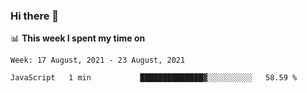 ### Hi there 👋

📊 __This week I spent my time on__
<!--START_SECTION:waka-->
```text
Week: 17 August, 2021 - 23 August, 2021

JavaScript   1 min           ██████████████▓░░░░░░░░░░   58.59 % 
```
<!--END_SECTION:waka-->
<!--
**SREEHARI-M-S/SREEHARI-M-S** is a ✨ _special_ ✨ repository because its `README.md` (this file) appears on your GitHub profile.

Here are some ideas to get you started:

- 🔭 I’m currently working on ...
- 🌱 I’m currently learning ...
- 👯 I’m looking to collaborate on ...
- 🤔 I’m looking for help with ...
- 💬 Ask me about ...
- 📫 How to reach me: ...
- 😄 Pronouns: ...
- ⚡ Fun fact: ...
-->
